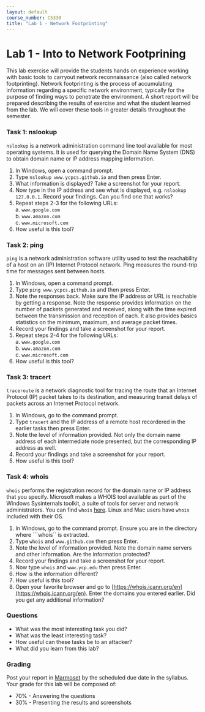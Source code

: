 ```yaml
---
layout: default
course_number: CS330
title: "Lab 1 - Network Footprinting"
---
```


# Lab 1 - Into to Network Footprining 

This lab exercise will provide the students hands on experience working with basic tools to carryout network reconnaissance (also called network footprinting). Network footprinting is the process of accumulating information regarding a specific network environment, typically for the purpose of finding ways to penetrate the environment.  A short report will be prepared describing the results of exercise and what the student learned from the lab. We will cover these tools in greater details throughout the semester. 

### Task 1: nslookup

```nslookup``` is a network administration command line tool available for most operating systems. It is used for querying the Domain Name System (DNS) to obtain domain name or IP address mapping information.

1. In Windows, open a command prompt.
2. Type ```nslookup www.ycpcs.github.io``` and then press Enter.
3. What information is displayed? Take a screenshot for your report.
4. Now type in the IP address and see what is displayed, e.g. ```nslookup 127.0.0.1```.  Record your findings. Can you find one that works?
5. Repeat steps 2-3 for the following URLs:<br>
    a. ```www.google.com```<br>
    b. ```www.amazon.com```<br>
    c. ```www.microsoft.com```<br>
6. How useful is this tool?

### Task 2: ping

```ping``` is a network administration software utility used to test the reachability of a host on an (IP) Internet Protocol network. Ping measures the round-trip time for messages sent between hosts.

1. In Windows, open a command prompt.
2. Type ```ping www.ycpcs.github.io``` and then press Enter.
3. Note the responses back. Make sure the IP address or URL is reachable by getting a
response. Note the response provides information on the number of packets generated
and received, along with the time expired between the transmission and reception of
each. It also provides basics statistics on the minimum, maximum, and average packet
times.
4. Record your findings and take a screenshot for your report.
5. Repeat steps 2-4 for the following URLs:<br>
    a. ```www.google.com```<br>
    b. ```www.amazon.com```<br>
    c. ```www.microsoft.com```<br>
6. How useful is this tool?

### Task 3: tracert

```traceroute``` is a network diagnostic tool for tracing the route that an Internet Protocol (IP) packet takes to its destination, and measuring transit delays of packets across an Internet Protocol network. 

1. In Windows, go to the command prompt.
2. Type ```tracert``` and the IP address of a remote host recordered in the earlier tasks then press Enter.
3. Note the level of information provided. Not only the domain name address of each intermediate node presented, but the corresponding IP address as well.
4. Record your findings and take a screenshot for your report.
5. How useful is this tool?

### Task 4: whois

```whois``` performs the registration record for the domain name or IP address that you specify. Microsoft makes a WHOIS tool available as part of the Windows Sysinternals toolkit, a suite of tools for server and network administrators. You can find ```whois``` [here](https://docs.microsoft.com/en-us/sysinternals/downloads/whois). Linux and Mac users have ```whois``` included with their OS.

1. In Windows, go to the command prompt. Ensure you are in the directory where ```whois`` is extracted. 
2. Type ```whois``` and ```www.github.com``` then press Enter.
3. Note the level of information provided. Note the domain name servers and other information. Are the information protected?
4. Record your findings and take a screenshot for your report.
5. Now type ```whois``` and ```www.ycp.edu``` then press Enter.
6. How is the information different?
7. How useful is this tool?
8. Open your favorite browser and go to [https://whois.icann.org/en](https://whois.icann.org/en). Enter the domains you entered earlier. Did you get any additional information? 

### Questions
- What was the most interesting task you did?
- What was the least interesting task?
- How useful can these tasks be to an attacker?
- What did you learn from this lab?

### Grading

Post your report in [Marmoset](https://cs.ycp.edu/marmoset) by the scheduled due date in the syllabus. Your grade for this lab will be composed of:
- 70% - Answering the questions
- 30% - Presenting the results and screenshots 

